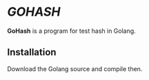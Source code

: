 # *GOHASH* #

**GoHash** is a program for test hash in Golang.

## Installation ##

Download the Golang source and compile then.


